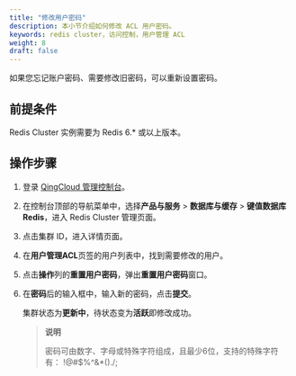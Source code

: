 ```yaml
---
title: "修改用户密码"
description: 本小节介绍如何修改 ACL 用户密码。 
keywords: redis cluster，访问控制，用户管理 ACL
weight: 8
draft: false
---
```


如果您忘记账户密码、需要修改旧密码，可以重新设置密码。

## 前提条件

Redis Cluster 实例需要为 Redis 6.* 或以上版本。

## 操作步骤

1. 登录 [QingCloud 管理控制台](https://console.qingcloud.com/login)。

2. 在控制台顶部的导航菜单中，选择**产品与服务** > **数据库与缓存** > **键值数据库 Redis**，进入 Redis Cluster 管理页面。

3. 点击集群 ID，进入详情页面。

4. 在**用户管理ACL**页签的用户列表中，找到需要修改的用户。

5. 点击**操作**列的**重置用户密码**，弹出**重置用户密码**窗口。

6. 在**密码**后的输入框中，输入新的密码，点击**提交**。

   集群状态为**更新中**，待状态变为**活跃**即修改成功。

   > **说明**
   >
   > 密码可由数字、字母或特殊字符组成，且最少6位，支持的特殊字符有： !@#$%^&*()./; 

   





